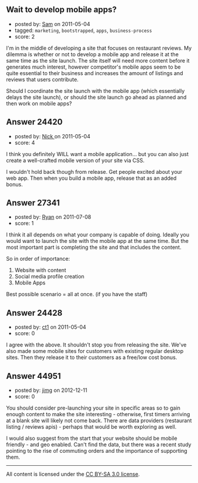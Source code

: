 ## Wait to develop mobile apps?

- posted by: [Sam](https://stackexchange.com/users/-1/10234-sam) on 2011-05-04
- tagged: `marketing`, `bootstrapped`, `apps`, `business-process`
- score: 2

I'm in the middle of developing a site that focuses on restaurant reviews. My dilemma is whether or not to develop a mobile app and release it at the same time as the site launch. The site itself will need more content before it generates much interest, however competitor's mobile apps seem to be quite essential to their business and increases the amount of listings and reviews that users contribute. 

Should I coordinate the site launch with the mobile app (which essentially delays the site launch), or should the site launch go ahead as planned and then work on mobile apps?


## Answer 24420

- posted by: [Nick ](https://stackexchange.com/users/-1/1502-nick) on 2011-05-04
- score: 4

I think you definitely WILL want a mobile application... but you can also just create a well-crafted mobile version of your site via CSS. 

I wouldn't hold back though from release. Get people excited about your web app. Then when you build a mobile app, release that as an added bonus. 




## Answer 27341

- posted by: [Ryan](https://stackexchange.com/users/-1/11823-ryan) on 2011-07-08
- score: 1

I think it all depends on what your company is capable of doing.  Ideally you would want to launch the site with the mobile app at the same time.  But the most important part is completing the site and that includes the content.

So in order of importance:

1. Website with content
2. Social media profile creation
3. Mobile Apps

Best possible scenario = all at once. (if you have the staff)


## Answer 24428

- posted by: [ct1](https://stackexchange.com/users/-1/8765-ct1) on 2011-05-04
- score: 0

I agree with the above. It shouldn't stop you from releasing the site. We've also made some mobile sites for customers with existing regular desktop sites. Then they release it to their customers as a free/low cost bonus.


## Answer 44951

- posted by: [jimg](https://stackexchange.com/users/-1/2380-jimg) on 2012-12-11
- score: 0

You should consider pre-launching your site in specific areas so to gain enough content to make the site interesting - otherwise, first timers arriving at a blank site will likely not come back. There are data providers (restaurant listing / reviews apis) - perhaps that would be worth exploring as well. 

I would also suggest from the start that your website should be mobile friendly - and geo enabled. Can't find the data, but there was a recent study pointing to the rise of commuting orders and the importance of supporting them. 





---

All content is licensed under the [CC BY-SA 3.0 license](https://creativecommons.org/licenses/by-sa/3.0/).
